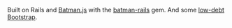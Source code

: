 Built on Rails and [Batman.js](http://batmanjs.org/) with the [batman-rails](https://github.com/batmanjs/batman-rails) gem. And some [low-debt Bootstrap](https://coderwall.com/p/wixovg).
